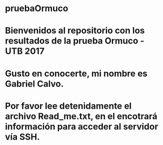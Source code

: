 # pruebaOrmuco
# Bienvenidos al repositorio con los resultados  de la prueba Ormuco - UTB 2017
# Gusto en conocerte, mi nombre es Gabriel Calvo.
# Por favor lee detenidamente el archivo Read_me.txt, en el encotrará información para acceder al servidor vía SSH.
